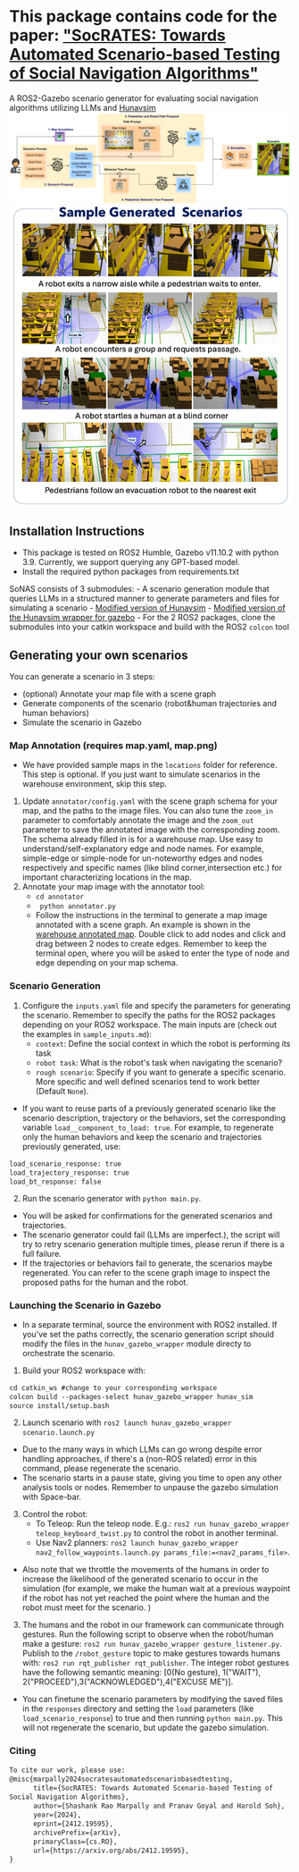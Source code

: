 # This package contains code for the paper: ["SocRATES: Towards Automated Scenario-based Testing of Social Navigation Algorithms"](https://arxiv.org/abs/2412.19595)
A ROS2-Gazebo scenario generator for evaluating social navigation algorithms utilizing LLMs and [Hunavsim](https://github.com/robotics-upo/hunav_sim)
![](imgs/pipeline.png)
![](imgs/sample_generated_scenarios.jpeg)
## Installation Instructions
- This package is tested on ROS2 Humble, Gazebo v11.10.2 with python 3.9. Currently, we support querying any GPT-based model.
- Install the required python packages from requirements.txt

SoNAS consists of 3 submodules: 
    - A scenario generation module that queries LLMs in a structured manner to generate parameters and files for simulating a scenario
    - [Modified version of Hunavsim](https://github.com/raoshashank/hunav_sim)
    - [Modified version of the Hunavsim wrapper for gazebo](https://github.com/raoshashank/hunav_gazebo_wrapper)
    - For the 2 ROS2 packages, clone the submodules into your catkin workspace and build with the ROS2 ```colcon``` tool
## Generating your own scenarios
You can generate a scenario in 3 steps:
- (optional) Annotate your map file with a scene graph
- Generate components of the scenario (robot&human trajectories and human behaviors)
- Simulate the scenario in Gazebo 
### Map Annotation (requires map.yaml, map.png)
- We have provided sample maps in the ```locations``` folder for reference. This step is optional. If you just want to simulate scenarios in the warehouse environment, skip this step. 
1. Update ```annotator/config.yaml``` with the scene graph schema for your map, and the paths to the image files. You can also tune the ```zoom_in``` parameter to comfortably annotate the image and the ```zoom_out``` parameter to save the annotated image with the corresponding zoom. The schema already filled in is for a warehouse map. Use easy to understand/self-explanatory edge and node names. For example, simple-edge or simple-node for un-noteworthy edges and nodes respectively and specific names (like blind corner,intersection etc.) for important characterizing locations in the map.
2. Annotate your map image with the annotator tool: 
    - ```cd annotator```
    - ``` python annotator.py```
    - Follow the instructions in the terminal to generate a map image annotated with a scene graph. An example is shown in the [warehouse annotated map](locations/small_warehouse/scene_graph/scene_graph.png). Double click to add nodes and click and drag between 2 nodes to create edges. Remember to keep the terminal open, where you will be asked to enter the type of node and edge depending on your map schema.

### Scenario Generation
1. Configure the ```inputs.yaml``` file and specify the parameters for generating the scenario. Remember to specify the paths for the ROS2 packages depending on your ROS2 workspace. The main inputs are (check out the examples in ```sample_inputs.md```):
    - ```context```: Define the social context in which the robot is performing its task
    - ``` robot task ```: What is the robot's task when navigating the scenario? 
    - ```rough scenario```: Specify if you want to generate a specific scenario. More specific and well defined scenarios tend to work better (Default ```None```).
- If you want to reuse parts of a previously generated scenario like the scenario description, trajectory or the behaviors, set the corresponding variable ```load__component_to_load: true```. For example, to regenerate only the human behaviors and keep the scenario and trajectories previously generated, use: 
```
load_scenario_response: true 
load_trajectory_response: true 
load_bt_response: false
```

2. Run the scenario generator with ``` python main.py ```. 
- You will be asked for confirmations for the generated scenarios and trajectories. 
- The scenario generator could fail (LLMs are imperfect.), the script will try to retry scenario generation multiple times, please rerun if there is a full failure.
- If the trajectories or behaviors fail to generate, the scenarios maybe regenerated. You can refer to the scene graph image to inspect the proposed paths for the human and the robot.

### Launching the Scenario in Gazebo
- In a separate terminal, source the environment with ROS2 installed. 
If you've set the paths correctly, the scenario generation script should modify the files in the ```hunav_gazebo_wrapper``` module directy to orchestrate the scenario. 
1. Build your ROS2 workspace with:
```
cd catkin_ws #change to your corresponding workspace
colcon build --packages-select hunav_gazebo_wrapper hunav_sim 
source install/setup.bash
```
2. Launch scenario with ``` ros2 launch hunav_gazebo_wrapper scenario.launch.py ```
- Due to the many ways in which LLMs can go wrong despite error handling approaches, if there's a (non-ROS related) error in this command, please regenerate the scenario.
- The scenario starts in a pause state, giving you time to open any other analysis tools or nodes. Remember to unpause the gazebo simulation with Space-bar.
3. Control the robot:
    - To Teleop: Run the teleop node. E.g.: ``` ros2 run hunav_gazebo_wrapper teleop_keyboard_twist.py ``` to control the robot in another terminal. 
    - Use Nav2 planners: ```ros2 launch hunav_gazebo_wrapper nav2_follow_waypoints.launch.py params_file:=<nav2_params_file>```.
- Also note that we throttle the movements of the humans in order to increase the likelihood of the generated scenario to occur in the simulation (for example, we make the human wait at a previous waypoint if the robot has not yet reached the point where the human and the robot must meet for the scenario. )
3. The humans and the robot in our framework can communicate through gestures. Run the following script to observe when the robot/human make a gesture: ```ros2 run hunav_gazebo_wrapper gesture_listener.py```. Publish to the ```/robot_gesture``` topic to make gestures towards humans with: ```ros2 run rqt_publisher rqt_publisher```. The integer robot gestures have the following semantic meaning: [0(No gesture), 1("WAIT"), 2("PROCEED"),3("ACKNOWLEDGED"),4("EXCUSE ME")].


- You can finetune the scenario parameters by modifying the saved files in the ```responses``` directory and setting the ```load``` parameters (like ```load_scenario_response```) to true and then running ```python main.py```. This will not regenerate the scenario, but update the gazebo simulation. 
### Citing
```
To cite our work, please use:
@misc{marpally2024socratesautomatedscenariobasedtesting,
      title={SocRATES: Towards Automated Scenario-based Testing of Social Navigation Algorithms}, 
      author={Shashank Rao Marpally and Pranav Goyal and Harold Soh},
      year={2024},
      eprint={2412.19595},
      archivePrefix={arXiv},
      primaryClass={cs.RO},
      url={https://arxiv.org/abs/2412.19595}, 
}
```

